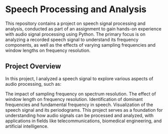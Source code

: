 # Speech Processing and Analysis
This repository contains a project on speech signal processing and analysis, conducted as part of an assignment to gain hands-on experience with audio signal processing using Python. The primary focus is on analyzing a recorded speech signal to understand its frequency components, as well as the effects of varying sampling frequencies and window lengths on frequency resolution.

## Project Overview
In this project, I analyzed a speech signal to explore various aspects of audio processing, such as:

The impact of sampling frequency on spectrum resolution.
The effect of window length on frequency resolution.
Identification of dominant frequencies and fundamental frequency in speech.
Visualization of the speech signal and its periodograms.
This project serves as a foundation for understanding how audio signals can be processed and analyzed, with applications in fields like telecommunications, biomedical engineering, and artificial intelligence.